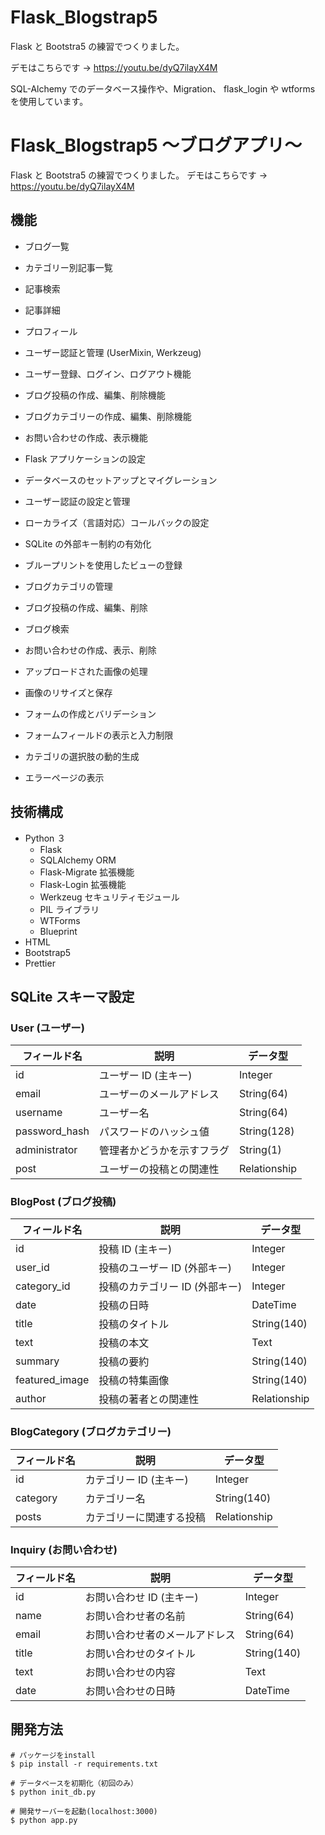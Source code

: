 # Flask_Blogstrap5

Flask と Bootstra5 の練習でつくりました。

デモはこちらです → https://youtu.be/dyQ7ilayX4M

SQL-Alchemy でのデータベース操作や、Migration、
flask_login や wtforms を使用しています。

# Flask_Blogstrap5 〜ブログアプリ〜

Flask と Bootstra5 の練習でつくりました。
デモはこちらです → https://youtu.be/dyQ7ilayX4M

## 機能

-   ブログ一覧
-   カテゴリー別記事一覧
-   記事検索
-   記事詳細
-   プロフィール

-   ユーザー認証と管理 (UserMixin, Werkzeug)
-   ユーザー登録、ログイン、ログアウト機能
-   ブログ投稿の作成、編集、削除機能
-   ブログカテゴリーの作成、編集、削除機能
-   お問い合わせの作成、表示機能

-   Flask アプリケーションの設定
-   データベースのセットアップとマイグレーション
-   ユーザー認証の設定と管理
-   ローカライズ（言語対応）コールバックの設定
-   SQLite の外部キー制約の有効化
-   ブループリントを使用したビューの登録

-   ブログカテゴリの管理
-   ブログ投稿の作成、編集、削除
-   ブログ検索
-   お問い合わせの作成、表示、削除

-   アップロードされた画像の処理
-   画像のリサイズと保存

-   フォームの作成とバリデーション
-   フォームフィールドの表示と入力制限
-   カテゴリの選択肢の動的生成

-   エラーページの表示

## 技術構成

-   Python ３
    -   Flask
    -   SQLAlchemy ORM
    -   Flask-Migrate 拡張機能
    -   Flask-Login 拡張機能
    -   Werkzeug セキュリティモジュール
    -   PIL ライブラリ
    -   WTForms
    -   Blueprint
-   HTML
-   Bootstrap5
-   Prettier

## SQLite スキーマ設定

### User (ユーザー)

| フィールド名  | 説明                       | データ型     |
| ------------- | -------------------------- | ------------ |
| id            | ユーザー ID (主キー)       | Integer      |
| email         | ユーザーのメールアドレス   | String(64)   |
| username      | ユーザー名                 | String(64)   |
| password_hash | パスワードのハッシュ値     | String(128)  |
| administrator | 管理者かどうかを示すフラグ | String(1)    |
| post          | ユーザーの投稿との関連性   | Relationship |

### BlogPost (ブログ投稿)

| フィールド名   | 説明                           | データ型     |
| -------------- | ------------------------------ | ------------ |
| id             | 投稿 ID (主キー)               | Integer      |
| user_id        | 投稿のユーザー ID (外部キー)   | Integer      |
| category_id    | 投稿のカテゴリー ID (外部キー) | Integer      |
| date           | 投稿の日時                     | DateTime     |
| title          | 投稿のタイトル                 | String(140)  |
| text           | 投稿の本文                     | Text         |
| summary        | 投稿の要約                     | String(140)  |
| featured_image | 投稿の特集画像                 | String(140)  |
| author         | 投稿の著者との関連性           | Relationship |

### BlogCategory (ブログカテゴリー)

| フィールド名 | 説明                     | データ型     |
| ------------ | ------------------------ | ------------ |
| id           | カテゴリー ID (主キー)   | Integer      |
| category     | カテゴリー名             | String(140)  |
| posts        | カテゴリーに関連する投稿 | Relationship |

### Inquiry (お問い合わせ)

| フィールド名 | 説明                           | データ型    |
| ------------ | ------------------------------ | ----------- |
| id           | お問い合わせ ID (主キー)       | Integer     |
| name         | お問い合わせ者の名前           | String(64)  |
| email        | お問い合わせ者のメールアドレス | String(64)  |
| title        | お問い合わせのタイトル         | String(140) |
| text         | お問い合わせの内容             | Text        |
| date         | お問い合わせの日時             | DateTime    |

## 開発方法

```
# パッケージをinstall
$ pip install -r requirements.txt

# データベースを初期化（初回のみ）
$ python init_db.py

# 開発サーバーを起動(localhost:3000)
$ python app.py

```
